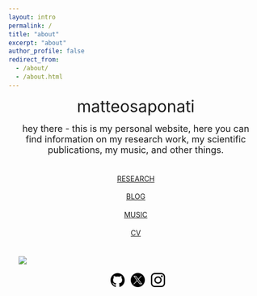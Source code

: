 ```yaml
---
layout: intro
permalink: /
title: "about"
excerpt: "about"
author_profile: false
redirect_from: 
  - /about/
  - /about.html
---
```



<div style="margin-right: 20px;">
<div style="margin-left: 20px;">

<font size="6"> <p style="text-align: center;"> matteosaponati </p></font> 

<font size="4"> <p style="text-align: center;">hey there - this is my personal website, here you can find information on my research work, my scientific publications, my music, and other things. </p></font> 

<p style="margin-bottom:0.5cm; text-align: center; margin-top:1cm;">
<a href="https://matteosaponati.github.io/research">RESEARCH</a>
</p>

<p style="margin-bottom:0.5cm; text-align: center;">
<a href="https://matteosaponati.github.io/year-archive/">BLOG</a>
</p>

<p style="margin-bottom:0.5cm; text-align: center;">
<a href="https://matteosaponati.github.io/music">MUSIC</a>
</p>

<p style="margin-bottom:1cm; text-align: center; ">
<a href="https://matteosaponati.github.io/cv/">CV</a>
</p>

<img src="https://github.com/matteosaponati/matteosaponati.github.io/blob/master/images/about/me_garfagnana.png" class="center">

<p style="text-align: center;">
 <a href="https://github.com/matteosaponati" target="_blank"><span style="display: inline-block; vertical-align: middle; margin-left: 8px;"><img src="/images/general/github_icon.png" alt="Icon" style="width: 2em; height: 2em;"></span></a>
  <a href="https://twitter.com/matteosaponati" target="_blank"><span style="display: inline-block; vertical-align: middle; margin-left: 8px;"><img src="/images/general/x_icon.png" alt="Icon" style="width: 2em; height: 2em;"></span></a>
   <a href="https://www.instagram.com/matteosaponati/" target="_blank"><span style="display: inline-block; vertical-align: middle; margin-left: 8px;"><img src="/images/general/instagram_icon.png" alt="Icon" style="width: 2em; height: 2em;"></span></a>  
</p>

